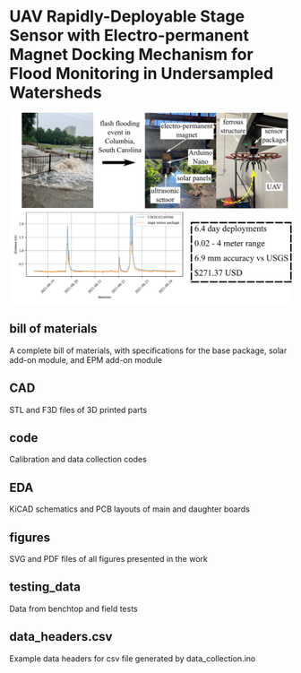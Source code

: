 # UAV Rapidly-Deployable Stage Sensor with Electro-permanent Magnet Docking Mechanism for Flood Monitoring in Undersampled Watersheds


<p align="center">
<img src="figures/graphical_abstract.png" alt="drawing" width="600"/>
</p>


## bill of materials
A complete bill of materials, with specifications for the base package, solar add-on module, and EPM add-on module

## CAD
STL and F3D files of 3D printed parts 

## code
Calibration and data collection codes

## EDA
KiCAD schematics and PCB layouts of main and daughter boards

## figures
SVG and PDF files of all figures presented in the work

## testing_data
Data from benchtop and field tests

## data_headers.csv
Example data headers for csv file generated by data_collection.ino






















